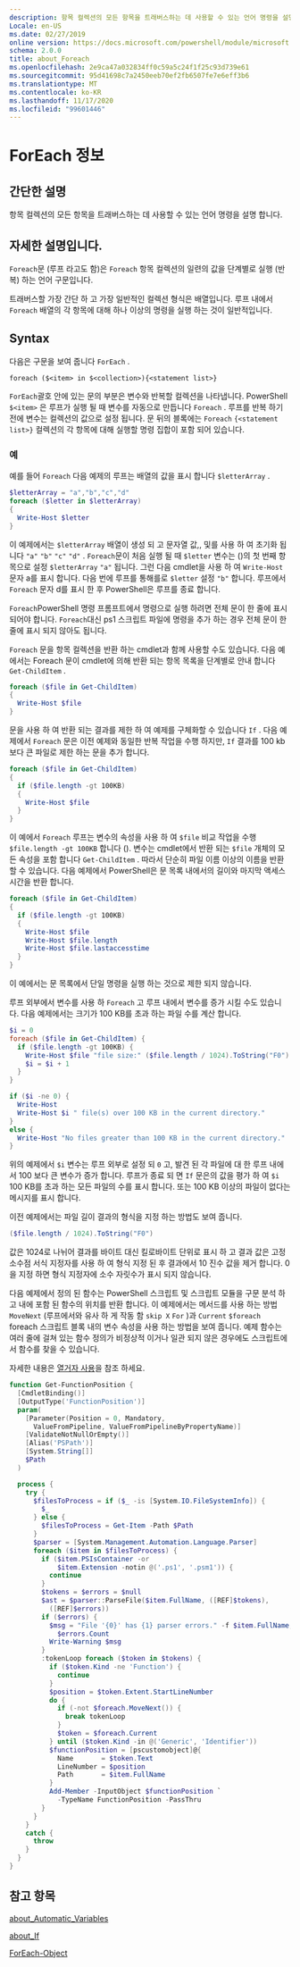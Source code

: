 ```yaml
---
description: 항목 컬렉션의 모든 항목을 트래버스하는 데 사용할 수 있는 언어 명령을 설명 합니다.
Locale: en-US
ms.date: 02/27/2019
online version: https://docs.microsoft.com/powershell/module/microsoft.powershell.core/about/about_foreach?view=powershell-7.2&WT.mc_id=ps-gethelp
schema: 2.0.0
title: about_Foreach
ms.openlocfilehash: 2e9ca47a032834ff0c59a5c24f1f25c93d739e61
ms.sourcegitcommit: 95d41698c7a2450eeb70ef2fb6507fe7e6eff3b6
ms.translationtype: MT
ms.contentlocale: ko-KR
ms.lasthandoff: 11/17/2020
ms.locfileid: "99601446"
---
```

# <a name="about-foreach"></a>ForEach 정보

## <a name="short-description"></a>간단한 설명
항목 컬렉션의 모든 항목을 트래버스하는 데 사용할 수 있는 언어 명령을 설명 합니다.

## <a name="long-description"></a>자세한 설명입니다.

`Foreach`문 (루프 라고도 함)은 `Foreach` 항목 컬렉션의 일련의 값을 단계별로 실행 (반복) 하는 언어 구문입니다.

트래버스할 가장 간단 하 고 가장 일반적인 컬렉션 형식은 배열입니다.
루프 내에서 `Foreach` 배열의 각 항목에 대해 하나 이상의 명령을 실행 하는 것이 일반적입니다.

## <a name="syntax"></a>Syntax

다음은 구문을 보여 줍니다 `ForEach` .

```
foreach ($<item> in $<collection>){<statement list>}
```

`ForEach`괄호 안에 있는 문의 부분은 변수와 반복할 컬렉션을 나타냅니다. PowerShell `$<item>` 은 루프가 실행 될 때 변수를 자동으로 만듭니다 `Foreach` . 루프를 반복 하기 전에 변수는 컬렉션의 값으로 설정 됩니다.
문 뒤의 블록에는 `Foreach` `{<statement list>}` 컬렉션의 각 항목에 대해 실행할 명령 집합이 포함 되어 있습니다.

### <a name="examples"></a>예

예를 들어 `Foreach` 다음 예제의 루프는 배열의 값을 표시 합니다 `$letterArray` .

```powershell
$letterArray = "a","b","c","d"
foreach ($letter in $letterArray)
{
  Write-Host $letter
}
```

이 예제에서는 `$letterArray` 배열이 생성 되 고 문자열 값,, 및를 사용 하 여 초기화 됩니다 `"a"` `"b"` `"c"` `"d"` . `Foreach`문이 처음 실행 될 때 `$letter` 변수는 ()의 첫 번째 항목으로 설정 `$letterArray` `"a"` 됩니다. 그런 다음 cmdlet을 사용 하 여 `Write-Host` 문자 a를 표시 합니다. 다음 번에 루프를 통해를로 `$letter` 설정 `"b"` 합니다. 루프에서 `Foreach` 문자 d를 표시 한 후 PowerShell은 루프를 종료 합니다.

`Foreach`PowerShell 명령 프롬프트에서 명령으로 실행 하려면 전체 문이 한 줄에 표시 되어야 합니다. `Foreach`대신 ps1 스크립트 파일에 명령을 추가 하는 경우 전체 문이 한 줄에 표시 되지 않아도 됩니다.

`Foreach` 문을 항목 컬렉션을 반환 하는 cmdlet과 함께 사용할 수도 있습니다. 다음 예에서는 Foreach 문이 cmdlet에 의해 반환 되는 항목 목록을 단계별로 안내 합니다 `Get-ChildItem` .

```powershell
foreach ($file in Get-ChildItem)
{
  Write-Host $file
}
```

문을 사용 하 여 반환 되는 결과를 제한 하 여 예제를 구체화할 수 있습니다 `If` . 다음 예제에서 `Foreach` 문은 이전 예제와 동일한 반복 작업을 수행 하지만, `If` 결과를 100 kb 보다 큰 파일로 제한 하는 문을 추가 합니다.

```powershell
foreach ($file in Get-ChildItem)
{
  if ($file.length -gt 100KB)
  {
    Write-Host $file
  }
}
```

이 예에서 `Foreach` 루프는 변수의 속성을 사용 하 여 `$file` 비교 작업을 수행 `$file.length -gt 100KB` 합니다 (). 변수는 cmdlet에서 반환 되는 `$file` 개체의 모든 속성을 포함 합니다 `Get-ChildItem` . 따라서 단순히 파일 이름 이상의 이름을 반환할 수 있습니다.
다음 예제에서 PowerShell은 문 목록 내에서의 길이와 마지막 액세스 시간을 반환 합니다.

```powershell
foreach ($file in Get-ChildItem)
{
  if ($file.length -gt 100KB)
  {
    Write-Host $file
    Write-Host $file.length
    Write-Host $file.lastaccesstime
  }
}
```

이 예에서는 문 목록에서 단일 명령을 실행 하는 것으로 제한 되지 않습니다.

루프 외부에서 변수를 사용 하 `Foreach` 고 루프 내에서 변수를 증가 시킬 수도 있습니다. 다음 예제에서는 크기가 100 KB를 초과 하는 파일 수를 계산 합니다.

```powershell
$i = 0
foreach ($file in Get-ChildItem) {
  if ($file.length -gt 100KB) {
    Write-Host $file "file size:" ($file.length / 1024).ToString("F0") KB
    $i = $i + 1
  }
}

if ($i -ne 0) {
  Write-Host
  Write-Host $i " file(s) over 100 KB in the current directory."
}
else {
  Write-Host "No files greater than 100 KB in the current directory."
}
```

위의 예제에서 `$i` 변수는 루프 외부로 설정 되 `0` 고, 발견 된 각 파일에 대 한 루프 내에서 100 보다 큰 변수가 증가 합니다. 루프가 종료 되 면 `If` 문은의 값을 평가 하 여 `$i` 100 KB를 초과 하는 모든 파일의 수를 표시 합니다. 또는 100 KB 이상의 파일이 없다는 메시지를 표시 합니다.

이전 예제에서는 파일 길이 결과의 형식을 지정 하는 방법도 보여 줍니다.

```powershell
($file.length / 1024).ToString("F0")
```

값은 1024로 나뉘어 결과를 바이트 대신 킬로바이트 단위로 표시 하 고 결과 값은 고정 소수점 서식 지정자를 사용 하 여 형식 지정 된 후 결과에서 10 진수 값을 제거 합니다. 0을 지정 하면 형식 지정자에 소수 자릿수가 표시 되지 않습니다.

다음 예제에서 정의 된 함수는 PowerShell 스크립트 및 스크립트 모듈을 구문 분석 하 고 내에 포함 된 함수의 위치를 반환 합니다. 이 예제에서는 메서드를 사용 하는 방법 `MoveNext` (루프에서와 유사 하 게 작동 함 `skip X` `For` )과 `Current` `$foreach` foreach 스크립트 블록 내의 변수 속성을 사용 하는 방법을 보여 줍니다. 예제 함수는 여러 줄에 걸쳐 있는 함수 정의가 비정상적 이거나 일관 되지 않은 경우에도 스크립트에서 함수를 찾을 수 있습니다.

자세한 내용은 [열거자 사용](about_Automatic_Variables.md#using-enumerators)을 참조 하세요.

```powershell
function Get-FunctionPosition {
  [CmdletBinding()]
  [OutputType('FunctionPosition')]
  param(
    [Parameter(Position = 0, Mandatory,
      ValueFromPipeline, ValueFromPipelineByPropertyName)]
    [ValidateNotNullOrEmpty()]
    [Alias('PSPath')]
    [System.String[]]
    $Path
  )

  process {
    try {
      $filesToProcess = if ($_ -is [System.IO.FileSystemInfo]) {
        $_
      } else {
        $filesToProcess = Get-Item -Path $Path
      }
      $parser = [System.Management.Automation.Language.Parser]
      foreach ($item in $filesToProcess) {
        if ($item.PSIsContainer -or
            $item.Extension -notin @('.ps1', '.psm1')) {
          continue
        }
        $tokens = $errors = $null
        $ast = $parser::ParseFile($item.FullName, ([REF]$tokens),
          ([REF]$errors))
        if ($errors) {
          $msg = "File '{0}' has {1} parser errors." -f $item.FullName,
            $errors.Count
          Write-Warning $msg
        }
        :tokenLoop foreach ($token in $tokens) {
          if ($token.Kind -ne 'Function') {
            continue
          }
          $position = $token.Extent.StartLineNumber
          do {
            if (-not $foreach.MoveNext()) {
              break tokenLoop
            }
            $token = $foreach.Current
          } until ($token.Kind -in @('Generic', 'Identifier'))
          $functionPosition = [pscustomobject]@{
            Name       = $token.Text
            LineNumber = $position
            Path       = $item.FullName
          }
          Add-Member -InputObject $functionPosition `
            -TypeName FunctionPosition -PassThru
        }
      }
    }
    catch {
      throw
    }
  }
}
```

## <a name="see-also"></a>참고 항목

[about_Automatic_Variables](about_Automatic_Variables.md)

[about_If](about_If.md)

[ForEach-Object](xref:Microsoft.PowerShell.Core.ForEach-Object)

